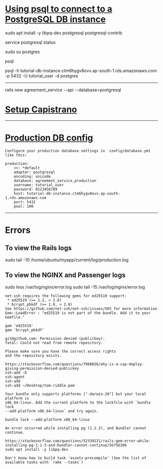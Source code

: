 # [Using psql to connect to a PostgreSQL DB instance](https://docs.aws.amazon.com/AmazonRDS/latest/UserGuide/CHAP_GettingStarted.CreatingConnecting.PostgreSQL.html#CHAP_GettingStarted.Connecting.PostgreSQL.psql)

sudo apt install -y libpq-dev postgresql postgresql-contrib

service postgresql status

sudo su postgres

psql

psql -h tutorial-db-instance.ctm6hygv8ovv.ap-south-1.rds.amazonaws.com -p 5432 -U tutorial_user -d postgres

---
rails new agreement_service --api --database=postgresql
# [Setup Capistrano](./aws-rails-no_db_app-guide.md#:~:text=Setting%20Up%20Capistrano)

---
# [Production DB config](https://openclassrooms.com/en/courses/4567631-deploy-rails-applications/4794331-use-postgres-for-your-production-database)
```
Configure your production database settings in  config/database.yml  like this:

production:
    <<: *default
    adapter: postgresql
    encoding: unicode
    database: agreement_service_production
    username: tutorial_user
    password: 0123456789
    host: tutorial-db-instance.ctm6hygv8ovv.ap-south-1.rds.amazonaws.com
    port: 5432
    pool: 100
```

<!-- ---
### SSH into the server one last time and add our environment variables.
```
ssh -i Desktop/tom-riddle.pem ubuntu@1.2.3.4
mkdir /home/ubuntu/myapp
nano /home/ubuntu/myapp/.rbenv-vars
```
```
# For Postgres
DATABASE_URL=postgresql://deploy:PASSWORD@127.0.0.1/myapp

# For MySQL
DATABASE_URL=mysql2://deploy:$omeFancyPassword123@localhost/myapp

RAILS_MASTER_KEY=ohai
SECRET_KEY_BASE=1234567890

STRIPE_PUBLIC_KEY=x
STRIPE_PRIVATE_KEY=y
# etc...
``` -->


---
# Errors

## To view the Rails logs
sudo tail -10 /home/ubuntu/myapp/current/log/production.log
## To view the NGINX and Passenger logs
sudo less /var/log/nginx/error.log
sudo tail -15 /var/log/nginx/error.log

```
net-ssh requires the following gems for ed25519 support:
 * ed25519 (>= 1.2, < 2.0)
 * bcrypt_pbkdf (>= 1.0, < 2.0)
See https://github.com/net-ssh/net-ssh/issues/565 for more information
Gem::LoadError : "ed25519 is not part of the bundle. Add it to your Gemfile."

gem 'ed25519'
gem 'bcrypt_pbkdf'
```

```
git@github.com: Permission denied (publickey).
fatal: Could not read from remote repository.

Please make sure you have the correct access rights
and the repository exists.

https://stackoverflow.com/questions/7968656/why-is-a-cap-deploy-giving-permission-denied-publickey
ssh-add -D
ssh-agent
ssh-add
ssh-add ~/Desktop/tom-riddle.pem
```

```
Your bundle only supports platforms ["-darwin-20"] but your local platform is
x86_64-linux. Add the current platform to the lockfile with `bundle lock
--add-platform x86_64-linux` and try again.

bundle lock --add-platform x86_64-linux
```

```
An error occurred while installing pg (1.2.3), and Bundler cannot continue.

https://stackoverflow.com/questions/52339221/rails-gem-error-while-installing-pg-1-1-3-and-bundler-cannot-continue/56756396
sudo apt install -y libpq-dev
```

```
Don't know how to build task 'assets:precompile' (See the list of available tasks with `rake --tasks`)
```
